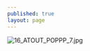 ```yaml
---
published: true
layout: page
---
```

![16_ATOUT_POPPP_7.jpg]({{site.baseurl}}/data/images/16/atouts/16_ATOUT_POPPP_7.jpg)